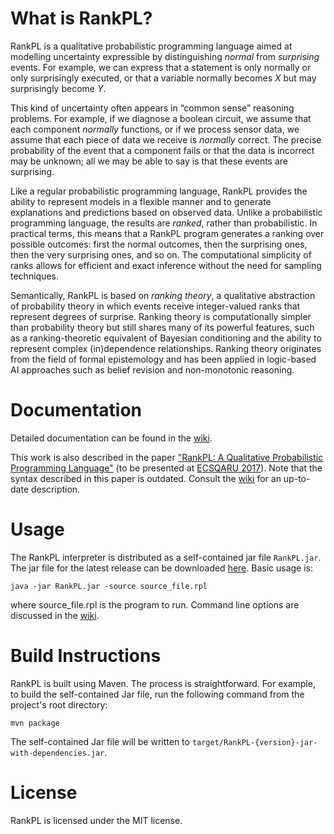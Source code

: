 # What is RankPL?

RankPL is a qualitative probabilistic programming language aimed at modelling uncertainty expressible by distinguishing *normal* from *surprising* events. For example, we can express that a statement is only normally or only surprisingly executed, or that a variable normally becomes *X* but may surprisingly become *Y*. 

This kind of uncertainty often appears in “common sense” reasoning problems. For example, if we diagnose a boolean circuit, we assume that each component *normally* functions, or if we process sensor data, we assume that each piece of data we receive is *normally* correct. The precise probability of the event that a component fails or that the data is incorrect may be unknown; all we may be able to say is that these events are surprising.

Like a regular probabilistic programming language, RankPL provides the ability to represent models in a flexible manner and to  generate explanations and predictions based on observed data. Unlike a probabilistic programming language, the results are *ranked*, rather than probabilistic. In practical terms, this means that a RankPL program generates a ranking over possible outcomes: first the normal outcomes, then the surprising ones, then the very surprising ones, and so on. The computational simplicity of ranks allows for efficient and exact inference without the need for sampling techniques.

Semantically, RankPL is based on *ranking theory*, a qualitative abstraction of probability theory in which events receive integer-valued ranks that represent degrees of surprise. Ranking theory is computationally simpler than probability theory but still shares many of its powerful features, such as a ranking-theoretic equivalent of Bayesian conditioning and the ability to represent complex (in)dependence relationships. Ranking theory originates from the field of formal epistemology and has been applied in logic-based AI approaches such as belief revision and non-monotonic reasoning.

# Documentation

Detailed documentation can be found in the [wiki](https://github.com/tjitze/RankPL/wiki).

This work is also described in the paper ["RankPL: A Qualitative Probabilistic Programming Language"](https://github.com/tjitze/RankPL/tree/master/paper/rankpl.pdf) (to be presented at [ECSQARU 2017](http://www2.idsia.ch/cms/isipta-ecsqaru/)). Note that the syntax described in this paper is outdated. Consult the [wiki](https://github.com/tjitze/RankPL/wiki) for an up-to-date description.

# Usage

The RankPL interpreter is distributed as a self-contained jar file `RankPL.jar`. The jar file for the latest release can be downloaded [here](https://github.com/tjitze/RankPL/releases). Basic usage is:
```
java -jar RankPL.jar -source source_file.rpl
```
where source_file.rpl is the program to run. Command line options are discussed in the [wiki](https://github.com/tjitze/RankPL/wiki).

# Build Instructions

RankPL is built using Maven. The process is straightforward. For example, to build the self-contained Jar file, run the following command from the project's root directory:
```
mvn package
```
The self-contained Jar file will be written to `target/RankPL-{version}-jar-with-dependencies.jar`.

# License

RankPL is licensed under the MIT license.
